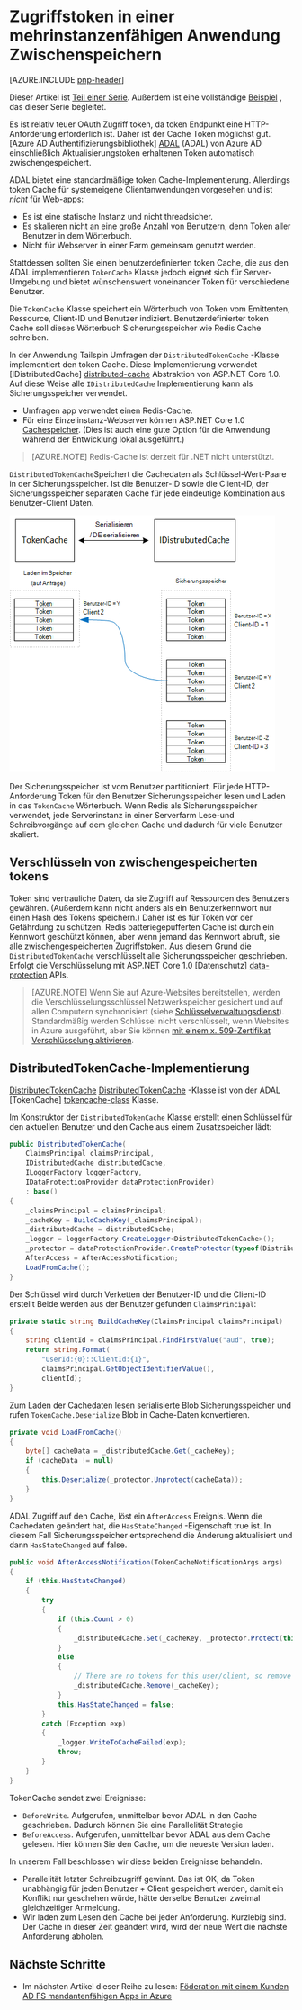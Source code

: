 <properties
   pageTitle="Zwischenspeichern von Token in einer mehrinstanzenfähigen Anwendung Zugang | Microsoft Azure"
   description="Zwischenspeichern von Zugriffstoken zum Back-End-Web-API-aufrufen"
   services=""
   documentationCenter="na"
   authors="MikeWasson"
   manager="roshar"
   editor=""
   tags=""/>

<tags
   ms.service="guidance"
   ms.devlang="dotnet"
   ms.topic="article"
   ms.tgt_pltfrm="na"
   ms.workload="na"
   ms.date="02/16/2016"
   ms.author="mwasson"/>


# <a name="caching-access-tokens-in-a-multitenant-application"></a>Zugriffstoken in einer mehrinstanzenfähigen Anwendung Zwischenspeichern

[AZURE.INCLUDE [pnp-header](../../includes/guidance-pnp-header-include.md)]

Dieser Artikel ist [Teil einer Serie]. Außerdem ist eine vollständige [Beispiel] , das dieser Serie begleitet.

Es ist relativ teuer OAuth Zugriff token, da token Endpunkt eine HTTP-Anforderung erforderlich ist. Daher ist der Cache Token möglichst gut. [Azure AD Authentifizierungsbibliothek] [ ADAL] (ADAL) von Azure AD einschließlich Aktualisierungstoken erhaltenen Token automatisch zwischengespeichert.

ADAL bietet eine standardmäßige token Cache-Implementierung. Allerdings token Cache für systemeigene Clientanwendungen vorgesehen und ist _nicht_ für Web-apps:

-   Es ist eine statische Instanz und nicht threadsicher.
-   Es skalieren nicht an eine große Anzahl von Benutzern, denn Token aller Benutzer in dem Wörterbuch.
-   Nicht für Webserver in einer Farm gemeinsam genutzt werden.

Stattdessen sollten Sie einen benutzerdefinierten token Cache, die aus den ADAL implementieren `TokenCache` Klasse jedoch eignet sich für Server-Umgebung und bietet wünschenswert voneinander Token für verschiedene Benutzer.

Die `TokenCache` Klasse speichert ein Wörterbuch von Token vom Emittenten, Ressource, Client-ID und Benutzer indiziert. Benutzerdefinierter token Cache soll dieses Wörterbuch Sicherungsspeicher wie Redis Cache schreiben.

In der Anwendung Tailspin Umfragen der `DistributedTokenCache` -Klasse implementiert den token Cache. Diese Implementierung verwendet [IDistributedCache] [ distributed-cache] Abstraktion von ASP.NET Core 1.0. Auf diese Weise alle `IDistributedCache` Implementierung kann als Sicherungsspeicher verwendet.

-   Umfragen app verwendet einen Redis-Cache.
-   Für eine Einzelinstanz-Webserver können ASP.NET Core 1.0 [Cachespeicher][in-memory-cache]. (Dies ist auch eine gute Option für die Anwendung während der Entwicklung lokal ausgeführt.)

> [AZURE.NOTE] Redis-Cache ist derzeit für .NET nicht unterstützt.

`DistributedTokenCache`Speichert die Cachedaten als Schlüssel-Wert-Paare in der Sicherungsspeicher. Ist die Benutzer-ID sowie die Client-ID, der Sicherungsspeicher separaten Cache für jede eindeutige Kombination aus Benutzer-Client Daten.

![Token cache](media/guidance-multitenant-identity/token-cache.png)

Der Sicherungsspeicher ist vom Benutzer partitioniert. Für jede HTTP-Anforderung Token für den Benutzer Sicherungsspeicher lesen und Laden in das `TokenCache` Wörterbuch. Wenn Redis als Sicherungsspeicher verwendet, jede Serverinstanz in einer Serverfarm Lese-und Schreibvorgänge auf dem gleichen Cache und dadurch für viele Benutzer skaliert.

## <a name="encrypting-cached-tokens"></a>Verschlüsseln von zwischengespeicherten tokens

Token sind vertrauliche Daten, da sie Zugriff auf Ressourcen des Benutzers gewähren. (Außerdem kann nicht anders als ein Benutzerkennwort nur einen Hash des Tokens speichern.) Daher ist es für Token vor der Gefährdung zu schützen. Redis batteriegepufferten Cache ist durch ein Kennwort geschützt können, aber wenn jemand das Kennwort abruft, sie alle zwischengespeicherten Zugriffstoken. Aus diesem Grund die `DistributedTokenCache` verschlüsselt alle Sicherungsspeicher geschrieben. Erfolgt die Verschlüsselung mit ASP.NET Core 1.0 [Datenschutz] [ data-protection] APIs.

> [AZURE.NOTE] Wenn Sie auf Azure-Websites bereitstellen, werden die Verschlüsselungsschlüssel Netzwerkspeicher gesichert und auf allen Computern synchronisiert (siehe [Schlüsselverwaltungsdienst][key-management]). Standardmäßig werden Schlüssel nicht verschlüsselt, wenn Websites in Azure ausgeführt, aber Sie können [mit einem x. 509-Zertifikat Verschlüsselung aktivieren][x509-cert-encryption].


## <a name="distributedtokencache-implementation"></a>DistributedTokenCache-Implementierung

[DistributedTokenCache] [ DistributedTokenCache] -Klasse ist von der ADAL [TokenCache] [ tokencache-class] Klasse.

Im Konstruktor der `DistributedTokenCache` Klasse erstellt einen Schlüssel für den aktuellen Benutzer und den Cache aus einem Zusatzspeicher lädt:

```csharp
public DistributedTokenCache(
    ClaimsPrincipal claimsPrincipal,
    IDistributedCache distributedCache,
    ILoggerFactory loggerFactory,
    IDataProtectionProvider dataProtectionProvider)
    : base()
{
    _claimsPrincipal = claimsPrincipal;
    _cacheKey = BuildCacheKey(_claimsPrincipal);
    _distributedCache = distributedCache;
    _logger = loggerFactory.CreateLogger<DistributedTokenCache>();
    _protector = dataProtectionProvider.CreateProtector(typeof(DistributedTokenCache).FullName);
    AfterAccess = AfterAccessNotification;
    LoadFromCache();
}
```

Der Schlüssel wird durch Verketten der Benutzer-ID und die Client-ID erstellt Beide werden aus der Benutzer gefunden `ClaimsPrincipal`:

```csharp
private static string BuildCacheKey(ClaimsPrincipal claimsPrincipal)
{
    string clientId = claimsPrincipal.FindFirstValue("aud", true);
    return string.Format(
        "UserId:{0}::ClientId:{1}",
        claimsPrincipal.GetObjectIdentifierValue(),
        clientId);
}
```

Zum Laden der Cachedaten lesen serialisierte Blob Sicherungsspeicher und rufen `TokenCache.Deserialize` Blob in Cache-Daten konvertieren.

```csharp
private void LoadFromCache()
{
    byte[] cacheData = _distributedCache.Get(_cacheKey);
    if (cacheData != null)
    {
        this.Deserialize(_protector.Unprotect(cacheData));
    }
}
```

ADAL Zugriff auf den Cache, löst ein `AfterAccess` Ereignis. Wenn die Cachedaten geändert hat, die `HasStateChanged` -Eigenschaft true ist. In diesem Fall Sicherungsspeicher entsprechend die Änderung aktualisiert und dann `HasStateChanged` auf false.

```csharp
public void AfterAccessNotification(TokenCacheNotificationArgs args)
{
    if (this.HasStateChanged)
    {
        try
        {
            if (this.Count > 0)
            {
                _distributedCache.Set(_cacheKey, _protector.Protect(this.Serialize()));
            }
            else
            {
                // There are no tokens for this user/client, so remove the item from the cache.
                _distributedCache.Remove(_cacheKey);
            }
            this.HasStateChanged = false;
        }
        catch (Exception exp)
        {
            _logger.WriteToCacheFailed(exp);
            throw;
        }
    }
}
```

TokenCache sendet zwei Ereignisse:

- `BeforeWrite`. Aufgerufen, unmittelbar bevor ADAL in den Cache geschrieben. Dadurch können Sie eine Parallelität Strategie
- `BeforeAccess`. Aufgerufen, unmittelbar bevor ADAL aus dem Cache gelesen. Hier können Sie den Cache, um die neueste Version laden.

In unserem Fall beschlossen wir diese beiden Ereignisse behandeln.

- Parallelität letzter Schreibzugriff gewinnt. Das ist OK, da Token unabhängig für jeden Benutzer + Client gespeichert werden, damit ein Konflikt nur geschehen würde, hätte derselbe Benutzer zweimal gleichzeitiger Anmeldung.
- Wir laden zum Lesen den Cache bei jeder Anforderung. Kurzlebig sind. Der Cache in dieser Zeit geändert wird, wird der neue Wert die nächste Anforderung abholen.

## <a name="next-steps"></a>Nächste Schritte

- Im nächsten Artikel dieser Reihe zu lesen: [Föderation mit einem Kunden AD FS mandantenfähigen Apps in Azure][adfs]

<!-- links -->
[ADAL]: https://msdn.microsoft.com/library/azure/jj573266.aspx
[adfs]: guidance-multitenant-identity-adfs.md
[data-protection]: https://docs.asp.net/en/latest/security/data-protection/index.html
[distributed-cache]: https://docs.asp.net/en/latest/fundamentals/distributed-cache.html
[DistributedTokenCache]: https://github.com/Azure-Samples/guidance-identity-management-for-multitenant-apps/blob/master/src/Tailspin.Surveys.TokenStorage/DistributedTokenCache.cs
[key-management]: https://docs.asp.net/en/latest/security/data-protection/configuration/default-settings.html
[in-memory-cache]: https://docs.asp.net/en/latest/fundamentals/caching.html
[tokencache-class]: https://msdn.microsoft.com/library/azure/microsoft.identitymodel.clients.activedirectory.tokencache.aspx
[x509-cert-encryption]: https://docs.asp.net/en/latest/security/data-protection/implementation/key-encryption-at-rest.html#x-509-certificate
[Teil einer Serie]: guidance-multitenant-identity.md
[Beispiel]: https://github.com/Azure-Samples/guidance-identity-management-for-multitenant-apps
